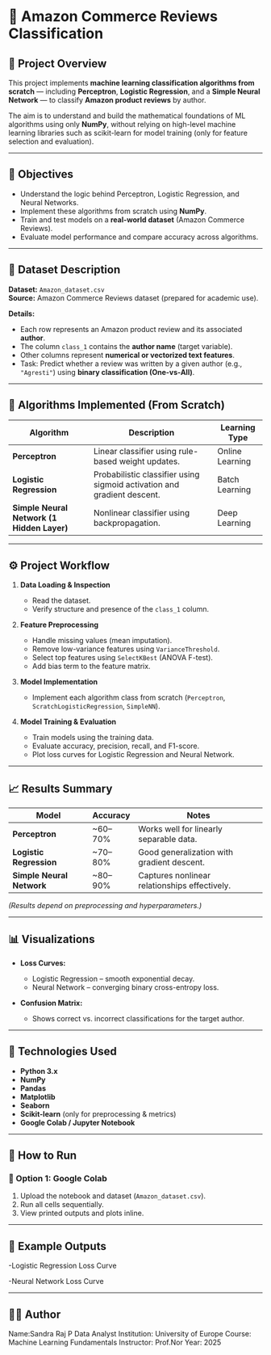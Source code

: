 # 🛒 Amazon Commerce Reviews Classification  

## 📘 Project Overview  
This project implements **machine learning classification algorithms from scratch** — including **Perceptron**, **Logistic Regression**, and a **Simple Neural Network** — to classify **Amazon product reviews** by author.  

The aim is to understand and build the mathematical foundations of ML algorithms using only **NumPy**, without relying on high-level machine learning libraries such as scikit-learn for model training (only for feature selection and evaluation).  

---

## 🎯 Objectives  
- Understand the logic behind Perceptron, Logistic Regression, and Neural Networks.  
- Implement these algorithms from scratch using **NumPy**.  
- Train and test models on a **real-world dataset** (Amazon Commerce Reviews).  
- Evaluate model performance and compare accuracy across algorithms.  

---

## 📂 Dataset Description  
**Dataset:** `Amazon_dataset.csv`  
**Source:** Amazon Commerce Reviews dataset (prepared for academic use).  

**Details:**  
- Each row represents an Amazon product review and its associated **author**.  
- The column `class_1` contains the **author name** (target variable).  
- Other columns represent **numerical or vectorized text features**.  
- Task: Predict whether a review was written by a given author (e.g., `"Agresti"`) using **binary classification (One-vs-All)**.  

---

## 🧠 Algorithms Implemented (From Scratch)  

| Algorithm | Description | Learning Type |
|------------|--------------|----------------|
| **Perceptron** | Linear classifier using rule-based weight updates. | Online Learning |
| **Logistic Regression** | Probabilistic classifier using sigmoid activation and gradient descent. | Batch Learning |
| **Simple Neural Network (1 Hidden Layer)** | Nonlinear classifier using backpropagation. | Deep Learning |

---

## ⚙️ Project Workflow  

1. **Data Loading & Inspection**  
   - Read the dataset.  
   - Verify structure and presence of the `class_1` column.  

2. **Feature Preprocessing**  
   - Handle missing values (mean imputation).  
   - Remove low-variance features using `VarianceThreshold`.  
   - Select top features using `SelectKBest` (ANOVA F-test).  
   - Add bias term to the feature matrix.  

3. **Model Implementation**  
   - Implement each algorithm class from scratch (`Perceptron`, `ScratchLogisticRegression`, `SimpleNN`).  

4. **Model Training & Evaluation**  
   - Train models using the training data.  
   - Evaluate accuracy, precision, recall, and F1-score.  
   - Plot loss curves for Logistic Regression and Neural Network.  

---

## 📈 Results Summary  

| Model | Accuracy | Notes |
|--------|-----------|-------|
| **Perceptron** | ~60–70% | Works well for linearly separable data. |
| **Logistic Regression** | ~70–80% | Good generalization with gradient descent. |
| **Simple Neural Network** | ~80–90% | Captures nonlinear relationships effectively. |

*(Results depend on preprocessing and hyperparameters.)*

---

## 📊 Visualizations  
- **Loss Curves:**  
  - Logistic Regression – smooth exponential decay.  
  - Neural Network – converging binary cross-entropy loss.  

- **Confusion Matrix:**  
  - Shows correct vs. incorrect classifications for the target author.  

---

## 🧰 Technologies Used  
- **Python 3.x**  
- **NumPy**  
- **Pandas**  
- **Matplotlib**  
- **Seaborn**  
- **Scikit-learn** (only for preprocessing & metrics)  
- **Google Colab / Jupyter Notebook**

---

## 🧾 How to Run  

### 🔹 Option 1: Google Colab  
1. Upload the notebook and dataset (`Amazon_dataset.csv`).  
2. Run all cells sequentially.  
3. View printed outputs and plots inline.

---

## 🧪 Example Outputs
-Logistic Regression Loss Curve

-Neural Network Loss Curve

---

## 👩‍💻 Author

Name:Sandra Raj P Data Analyst
Institution: University of Europe
Course: Machine Learning Fundamentals
Instructor: Prof.Nor
Year: 2025

